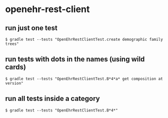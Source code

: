 # openehr-rest-client

## run just one test

`$ gradle test --tests "OpenEhrRestClientTest.create demographic family trees"`

## run tests with dots in the names (using wild cards)

`$ gradle test --tests "OpenEhrRestClientTest.B*4*a* get composition at version"`

## run all tests inside a category

`$ gradle test --tests "OpenEhrRestClientTest.B*4*"`